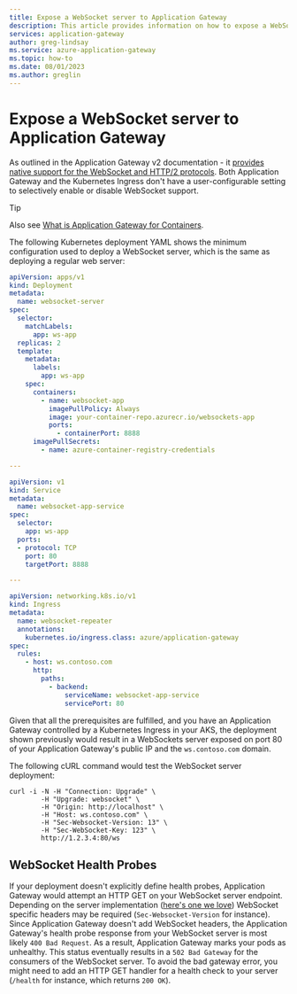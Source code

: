 ```yaml
---
title: Expose a WebSocket server to Application Gateway
description: This article provides information on how to expose a WebSocket server to Application Gateway with ingress controller for AKS clusters. 
services: application-gateway
author: greg-lindsay
ms.service: azure-application-gateway
ms.topic: how-to
ms.date: 08/01/2023
ms.author: greglin
---
```


# Expose a WebSocket server to Application Gateway

As outlined in the Application Gateway v2 documentation - it [provides native support for the WebSocket and HTTP/2 protocols](features.md#websocket-and-http2-traffic). Both Application Gateway and the Kubernetes Ingress don't have a user-configurable setting to selectively enable or disable WebSocket support.

> [!TIP]
> Also see [What is Application Gateway for Containers](for-containers/overview.md).

The following Kubernetes deployment YAML shows the minimum configuration used to deploy a WebSocket server, which is the same as deploying a regular web server:
```yaml
apiVersion: apps/v1
kind: Deployment
metadata:
  name: websocket-server
spec:
  selector:
    matchLabels:
      app: ws-app
  replicas: 2
  template:
    metadata:
      labels:
        app: ws-app
    spec:
      containers:
        - name: websocket-app
          imagePullPolicy: Always
          image: your-container-repo.azurecr.io/websockets-app
          ports:
            - containerPort: 8888
      imagePullSecrets:
        - name: azure-container-registry-credentials

---

apiVersion: v1
kind: Service
metadata:
  name: websocket-app-service
spec:
  selector:
    app: ws-app
  ports:
  - protocol: TCP
    port: 80
    targetPort: 8888

---

apiVersion: networking.k8s.io/v1
kind: Ingress
metadata:
  name: websocket-repeater
  annotations:
    kubernetes.io/ingress.class: azure/application-gateway
spec:
  rules:
    - host: ws.contoso.com
      http:
        paths:
          - backend:
              serviceName: websocket-app-service
              servicePort: 80
```

Given that all the prerequisites are fulfilled, and you have an Application Gateway controlled by a Kubernetes Ingress in your AKS, the deployment shown previously would result in a WebSockets server exposed on port 80 of your Application Gateway's public IP and the `ws.contoso.com` domain.

The following cURL command would test the WebSocket server deployment:
```shell
curl -i -N -H "Connection: Upgrade" \
        -H "Upgrade: websocket" \
        -H "Origin: http://localhost" \
        -H "Host: ws.contoso.com" \
        -H "Sec-Websocket-Version: 13" \
        -H "Sec-WebSocket-Key: 123" \
        http://1.2.3.4:80/ws
```

## WebSocket Health Probes

If your deployment doesn't explicitly define health probes, Application Gateway would attempt an  HTTP GET on your WebSocket server endpoint.
Depending on the server implementation ([here's one we love](https://github.com/gorilla/websocket/blob/master/examples/chat/main.go)) WebSocket specific headers may be required (`Sec-Websocket-Version` for instance).
Since Application Gateway doesn't add WebSocket headers, the Application Gateway's health probe response from your WebSocket server is most likely `400 Bad Request`.
As a result, Application Gateway marks your pods as unhealthy. This status eventually results in a `502 Bad Gateway` for the consumers of the WebSocket server.
To avoid the bad gateway error, you might need to add an HTTP GET handler for a health check to your server (`/health` for instance, which returns `200 OK`).
